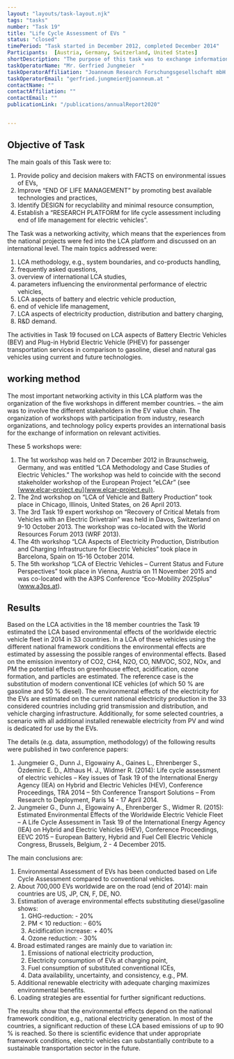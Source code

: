 ```yaml
---
layout: "layouts/task-layout.njk"
tags: "tasks"
number: "Task 19"
title: "Life Cycle Assessment of EVs "
status: "closed"
timePeriod: "Task started in December 2012, completed December 2014"
Participants:  [Austria, Germany, Switzerland, United States]
shortDescription: "The purpose of this task was to exchange information among cities around the globe on how to reduce air pollution from road traffic."
taskOperatorName: "Mr. Gerfried Jungmeier  "
taskOperatorAffiliation: "Joanneum Research Forschungsgesellschaft mbH "
taskOperatorEmail: "gerfried.jungmeier@joanneum.at "
contactName: ""
contactAffiliation: ""
contactEmail: ""
publicationLink: "/publications/annualReport2020"


---
```


## Objective of Task
The main goals of this Task were to: 

1. Provide policy and decision makers with FACTS on environmental issues of EVs, 
2. Improve “END OF LIFE MANAGEMENT” by promoting best available technologies and practices, 
3. Identify DESIGN for recyclability and minimal resource consumption, 
4. Establish a “RESEARCH PLATFORM for life cycle assessment including end of life management for electric vehicles”. 

The Task was a networking activity, which means that the experiences from the national projects were fed into the LCA platform and discussed on an international level. The main topics addressed were: 

1. LCA methodology, e.g., system boundaries, and co-products handling, 
2. frequently asked questions, 
3. overview of international LCA studies, 
4. parameters influencing the environmental performance of electric vehicles, 
5. LCA aspects of battery and electric vehicle production, 
6. end of vehicle life management, 
7. LCA aspects of electricity production, distribution and battery charging, 
8. R&D demand. 

The activities in Task 19 focused on LCA aspects of Battery Electric Vehicles (BEV) and Plug-in Hybrid Electric Vehicle (PHEV) for passenger transportation services in comparison to gasoline, diesel and natural gas vehicles using current and future technologies.

## working method
The most important networking activity in this LCA platform was the organization of the five workshops in different member countries. – the aim was to involve the different stakeholders in the EV value chain. The organization of workshops with participation from industry, research organizations, and technology policy experts provides an international basis for the exchange of information on relevant activities.  

These 5 workshops were:  

1. The 1st workshop was held on 7 December 2012 in Braunschweig, Germany, and was entitled “LCA Methodology and Case Studies of Electric Vehicles.” The workshop was held to coincide with the second stakeholder workshop of the European Project “eLCAr” (see [www.elcar-project.eu](www.elcar-project.eu)).  
2. The 2nd workshop on “LCA of Vehicle and Battery Production” took place in Chicago, Illinois, United States, on 26 April 2013.  
3. The 3rd Task 19 expert workshop on “Recovery of Critical Metals from Vehicles with an Electric Drivetrain” was held in Davos, Switzerland on 9-10 October 2013. The workshop was co-located with the World Resources Forum 2013 (WRF 2013).  
4. The 4th workshop “LCA Aspects of Electricity Production, Distribution and Charging Infrastructure for Electric Vehicles” took place in Barcelona, Spain on 15-16 October 2014.  
5. The 5th workshop “LCA of Electric Vehicles – Current Status and Future Perspectives” took place in Vienna, Austria on 11 November 2015 and was co-located with the A3PS Conference “Eco-Mobility 2025plus” (www.a3ps.at).     

## Results
Based on the LCA activities in the 18 member countries the Task 19 estimated the LCA based environmental effects of the worldwide electric vehicle fleet in 2014 in 33 countries. In a LCA of these vehicles using the different national framework conditions the environmental effects are estimated by assessing the possible ranges of environmental effects. Based on the emission inventory of CO2, CH4, N2O, CO, NMVOC, SO2, NOx, and PM the potential effects on greenhouse effect, acidification, ozone formation, and particles are estimated. The reference case is the substitution of modern conventional ICE vehicles (of which 50 % are gasoline and 50 % diesel). The environmental effects of the electricity for the EVs are estimated on the current national electricity production in the 33 considered countries including grid transmission and distribution, and vehicle charging infrastructure. Additionally, for some selected countries, a scenario with all additional installed renewable electricity from PV and wind is dedicated for use by the EVs.  

The details (e.g. data, assumption, methodology) of the following results were published in two conference papers:  

1. Jungmeier G., Dunn J., Elgowainy A., Gaines L., Ehrenberger S., Özdemirc E. D., Althaus H. J., Widmer R. (2014): Life cycle assessment of electric vehicles – Key issues of Task 19 of the International Energy Agency (IEA) on Hybrid and Electric Vehicles (HEV), Conference Proceedings, TRA 2014 – 5th Conference Transport Solutions – From Research to Deployment, Paris 14 - 17 April 2014.  
2. Jungmeier G., Dunn J., Elgowainy A., Ehrenberger S., Widmer R. (2015): Estimated Environmental Effects of the Worldwide Electric Vehicle Fleet – A Life Cycle Assessment in Task 19 of the International Energy Agency (IEA) on Hybrid and Electric Vehicles (HEV), Conference Proceedings, EEVC 2015 – European Battery, Hybrid and Fuel Cell Electric Vehicle Congress, Brussels, Belgium, 2 - 4 December 2015. 

The main conclusions are:  

1. Environmental Assessment of EVs has been conducted based on Life Cycle Assessment compared to conventional vehicles.  
2. About 700,000 EVs worldwide are on the road (end of 2014): main countries are US, JP, CN, F, DE, NO.  
3. Estimation of average environmental effects substituting diesel/gasoline shows: 
    1. GHG-reduction:			- 20% 
    2. PM < 10 reduction:		- 60% 
    3. Acidification increase:		+ 40% 
    4. Ozone reduction:		- 30% 
4. Broad estimated ranges are mainly due to variation in:  
    1. Emissions of national electricity production, 
    2. Electricity consumption of EVs at charging point, 
    3. Fuel consumption of substituted conventional ICEs, 
    4. Data availability, uncertainty, and consistency, e.g., PM. 
5. Additional renewable electricity with adequate charging maximizes environmental benefits.  
6. Loading strategies are essential for further significant reductions.  

The results show that the environmental effects depend on the national framework condition, e.g., national electricity generation. In most of the countries, a significant reduction of these LCA based emissions of up to 90 % is reached. So there is scientific evidence that under appropriate framework conditions, electric vehicles can substantially contribute to a sustainable transportation sector in the future. 

 